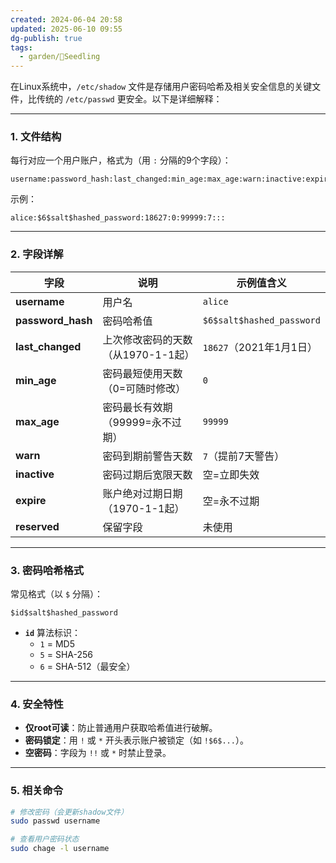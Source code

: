 ```yaml
---
created: 2024-06-04 20:58
updated: 2025-06-10 09:55
dg-publish: true
tags:
  - garden/🌱Seedling
---
```


在Linux系统中，`/etc/shadow` 文件是存储用户密码哈希及相关安全信息的关键文件，比传统的 `/etc/passwd` 更安全。以下是详细解释：

---

### **1. 文件结构**

每行对应一个用户账户，格式为（用 `:` 分隔的9个字段）：

```
username:password_hash:last_changed:min_age:max_age:warn:inactive:expire:reserved
```

示例：

```
alice:$6$salt$hashed_password:18627:0:99999:7:::
```

---

### **2. 字段详解**

|字段|说明|示例值含义|
|---|---|---|
|**username**|用户名|`alice`|
|**password_hash**|密码哈希值|`$6$salt$hashed_password`|
|**last_changed**|上次修改密码的天数（从1970-1-1起）|`18627`（2021年1月1日）|
|**min_age**|密码最短使用天数（0=可随时修改）|`0`|
|**max_age**|密码最长有效期（99999=永不过期）|`99999`|
|**warn**|密码到期前警告天数|`7`（提前7天警告）|
|**inactive**|密码过期后宽限天数|空=立即失效|
|**expire**|账户绝对过期日期（1970-1-1起）|空=永不过期|
|**reserved**|保留字段|未使用|

---

### **3. 密码哈希格式**

常见格式（以 `$` 分隔）：

```
$id$salt$hashed_password
```

- **`id`** 算法标识：
    - `1` = MD5
    - `5` = SHA-256
    - `6` = SHA-512（最安全）

---

### **4. 安全特性**

- **仅root可读**：防止普通用户获取哈希值进行破解。
- **密码锁定**：用 `!` 或 `*` 开头表示账户被锁定（如 `!$6$...`）。
- **空密码**：字段为 `!!` 或 `*` 时禁止登录。

---

### **5. 相关命令**

```bash
# 修改密码（会更新shadow文件）
sudo passwd username

# 查看用户密码状态
sudo chage -l username
```